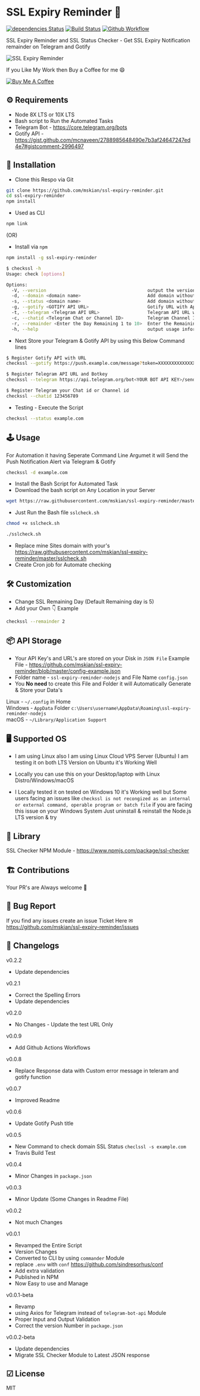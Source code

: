 # SSL Expiry Reminder 🔔

[![dependencies Status](https://david-dm.org/mskian/ssl-expiry-reminder/status.svg)](https://david-dm.org/mskian/ssl-expiry-reminder) [![Build Status](https://travis-ci.org/mskian/ssl-expiry-reminder.svg?branch=master)](https://travis-ci.org/mskian/ssl-expiry-reminder) [![Github Workflow](https://github.com/mskian/ssl-expiry-reminder/workflows/ssl-expiry-reminder-test/badge.svg)](https://github.com/mskian/ssl-expiry-reminder/actions)  

SSL Expiry Reminder and SSL Status Checker - Get SSL Expiry Notification remainder on Telegram and Gotify  

![SSL Expiry Reminder](https://raw.githubusercontent.com/mskian/ssl-expiry-reminder/master/Screenshot.png)  

If you Like My Work then Buy a Coffee for me 😄  

[![Buy Me A Coffee](https://bmc-cdn.nyc3.digitaloceanspaces.com/BMC-button-images/custom_images/orange_img.png)](https://www.buymeacoffee.com/santhoshveer)  

## ⚙ Requirements

- Node 8X LTS or 10X LTS
- Bash script to Run the Automated Tasks
- Telegram Bot - <https://core.telegram.org/bots>
- Gotify API - <https://gist.github.com/mcnaveen/2788985648490e7b3af24647247ed4e7#gistcomment-2996497>

## 🔧 Installation

- Clone this Respo via Git

```bash
git clone https://github.com/mskian/ssl-expiry-reminder.git
cd ssl-expiry-reminder
npm install
```

- Used as CLI

```bash
npm link
```

(OR)

- Install via `npm`

```bash
npm install -g ssl-expiry-reminder
```

```bash
$ checkssl -h
Usage: check [options]

Options:
  -V, --version                                      output the version number
  -d, --domain <domain name>                         Add domain without http/https (This Command line Argument for Automation Task)
  -s, --status <domain name>                         Add domain without http/https
  -g, --gotify <GOTIFY API URL>                      Gotify URL with Application Key
  -t, --telegram <Telegram API URL>                  Telegram API URL with your Bot Key
  -c, --chatid <Telegram Chat or Channel ID>         Telegram Channel ID or Chat ID
  -r, --remainder <Enter the Day Remaining 1 to 10>  Enter the Remaining Day to Get SSL Expiry Remainder Alert
  -h, --help                                         output usage information
```

- Next Store your Telegram & Gotify API by using this Below Command lines

```bash
$ Register Gotify API with URL
checkssl --gotify https://push.example.com/message?token=XXXXXXXXXXXXXXX
```

```bash
$ Register Telegram API URL and Botkey
checkssl --telegram https://api.telegram.org/bot<YOUR BOT API KEY>/sendMessage
```

```bash
$ Register Telegram your Chat id or Channel id
checkssl --chatid 123456789
```

- Testing - Execute the Script

```bash
checkssl --status example.com
```

## 🕹 Usage

For Automation it having Seperate Command Line Argumet it will Send the Push Notification Alert via Telegram & Gotify

```bash
checkssl -d example.com
```

- Install the Bash Script for Automated Task
- Download the bash script on Any Location in your Server

```bash
wget https://raw.githubusercontent.com/mskian/ssl-expiry-reminder/master/sslcheck.sh
```

- Just Run the Bash file `sslcheck.sh`

```bash
chmod +x sslcheck.sh
```

```bash
./sslcheck.sh
```

- Replace mine Sites domain with your's <https://raw.githubusercontent.com/mskian/ssl-expiry-reminder/master/sslcheck.sh>
- Create Cron job for Automate checking

## 🛠 Customization

- Change SSL Remaining Day (Default Remaining day is 5)
- Add your Own 👇 Example

```bash
checkssl --remainder 2
```

## 📦 API Storage

- Your API Key's and URL's are stored on your Disk in `JSON File` Example File - <https://github.com/mskian/ssl-expiry-reminder/blob/master/config-example.json>
- Folder name - `ssl-expiry-reminder-nodejs` and File Name `config.json`
- You **No need** to create this File and Folder it will Automatically Generate & Store your Data's

Linux - `~/.config` in Home  
Windows - `AppData` Folder `c:\Users\username\AppData\Roaming\ssl-expiry-reminder-nodejs`  
macOS - `~/Library/Application Support`  

## 🖥 Supported OS

- I am using Linux also I am using Linux Cloud VPS Server (Ubuntu) I am testing it on both LTS Version on Ubuntu it's Working Well  

- Locally you can use this on your Desktop/laptop with Linux Distro/Windows/macOS  

- I Locally tested it on tested on Windows 10 it's Working well but Some users facing an issues like `checkssl is not recongized as an internal or external command, operable program or batch file`  if you are facing this issue on your Windows System Just uninstall & reinstall the Node.js LTS version & try  

## 📖 Library

SSL Checker NPM Module - <https://www.npmjs.com/package/ssl-checker>

## 🏗 Contributions

Your PR's are Always welcome 🦄

## 🐛 Bug Report

If you find any issues create an issue Ticket Here ✉ <https://github.com/mskian/ssl-expiry-reminder/issues>

## 📝 Changelogs

v0.2.2

- Update dependencies

v0.2.1

- Correct the Spelling Errors
- Update dependencies

v0.2.0

- No Changes - Update the test URL Only

v0.0.9

- Add Github Actions Workflows

v0.0.8

- Replace Response data with Custom error message in teleram and gotify function

v0.0.7

- Improved Readme

v0.0.6

- Update Gotify Push title

v0.0.5

- New Command to check domain SSL Status `checlssl -s example.com`
- Travis Build Test

v0.0.4

- Minor Changes in `package.json`

v0.0.3

- Minor Update (Some Changes in Readme File)

v0.0.2

- Not much Changes

v0.0.1

- Revamped the Entire Script
- Version Changes
- Converted to CLI by using `commander` Module
- replace `.env` with `conf` <https://github.com/sindresorhus/conf>
- Add extra validation
- Published in NPM
- Now Easy to use and Manage

v0.0.1-beta

- Revamp
- using Axios for Telegram instead of `telegram-bot-api` Module
- Proper Input and Output Validation
- Correct the version Number in `package.json`

v0.0.2-beta

- Update dependencies
- Migrate SSL Checker Module to Latest JSON response

## ☑ License

MIT
